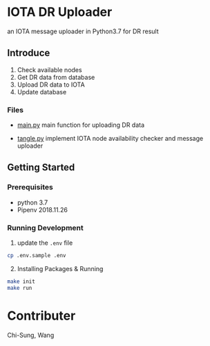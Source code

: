 # IOTA DR Uploader

an IOTA message uploader in Python3.7 for DR result

## Introduce

1. Check available nodes
2. Get DR data from database
3. Upload DR data to IOTA
4. Update database

### Files

+ [main.py](./main.py)
    main function for uploading DR data

+ [tangle.py](./uploader/tangle.py)
    implement IOTA node availability checker and message uploader

## Getting Started

### Prerequisites

- python 3.7
- Pipenv 2018.11.26

### Running Development

1. update the `.env` file
```sh
cp .env.sample .env
```

2. Installing Packages & Running
```sh
make init
make run
```

# Contributer
Chi-Sung, Wang
